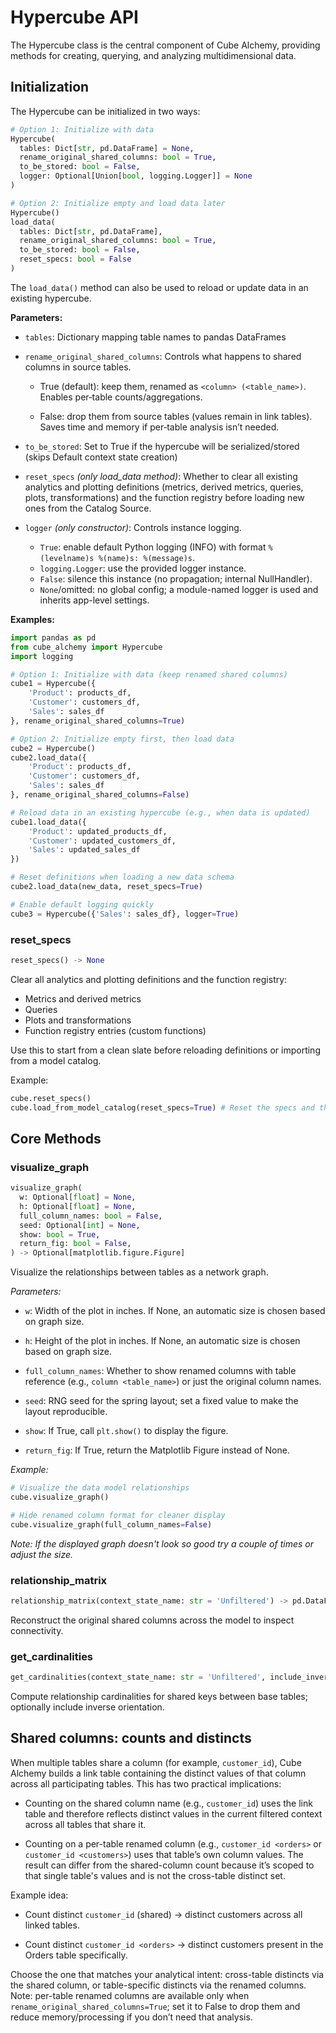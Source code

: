 # Hypercube API

The Hypercube class is the central component of Cube Alchemy, providing methods for creating, querying, and analyzing multidimensional data.

## Initialization

The Hypercube can be initialized in two ways:

```python
# Option 1: Initialize with data
Hypercube(
  tables: Dict[str, pd.DataFrame] = None,
  rename_original_shared_columns: bool = True,
  to_be_stored: bool = False,
  logger: Optional[Union[bool, logging.Logger]] = None
)

# Option 2: Initialize empty and load data later
Hypercube()
load_data(
  tables: Dict[str, pd.DataFrame],
  rename_original_shared_columns: bool = True,
  to_be_stored: bool = False,
  reset_specs: bool = False
)
```

The `load_data()` method can also be used to reload or update data in an existing hypercube.

**Parameters:**

- `tables`: Dictionary mapping table names to pandas DataFrames

- `rename_original_shared_columns`: Controls what happens to shared columns in source tables.  

  - True (default): keep them, renamed as `<column> (<table_name>)`. Enables per‑table counts/aggregations.  

  - False: drop them from source tables (values remain in link tables). Saves time and memory if per‑table analysis isn’t needed.  

- `to_be_stored`: Set to True if the hypercube will be serialized/stored (skips Default context state creation)

- `reset_specs` *(only load_data method)*: Whether to clear all existing analytics and plotting definitions (metrics, derived metrics, queries, plots, transformations) and the function registry before loading new ones from the Catalog Source.

- `logger` *(only constructor)*: Controls instance logging.

    - `True`: enable default Python logging (INFO) with format `%(levelname)s %(name)s: %(message)s`.
    - `logging.Logger`: use the provided logger instance.
    - `False`: silence this instance (no propagation; internal NullHandler).
    - `None`/omitted: no global config; a module-named logger is used and inherits app-level settings.

**Examples:**

```python
import pandas as pd
from cube_alchemy import Hypercube
import logging

# Option 1: Initialize with data (keep renamed shared columns)
cube1 = Hypercube({
    'Product': products_df,
    'Customer': customers_df,
    'Sales': sales_df
}, rename_original_shared_columns=True)

# Option 2: Initialize empty first, then load data
cube2 = Hypercube()
cube2.load_data({
    'Product': products_df,
    'Customer': customers_df,
    'Sales': sales_df
}, rename_original_shared_columns=False)

# Reload data in an existing hypercube (e.g., when data is updated)
cube1.load_data({
    'Product': updated_products_df,
    'Customer': updated_customers_df,
    'Sales': updated_sales_df
})

# Reset definitions when loading a new data schema
cube2.load_data(new_data, reset_specs=True)

# Enable default logging quickly
cube3 = Hypercube({'Sales': sales_df}, logger=True)

```

### reset_specs

```python
reset_specs() -> None
```

Clear all analytics and plotting definitions and the function registry:

- Metrics and derived metrics
- Queries
- Plots and transformations
- Function registry entries (custom functions)

Use this to start from a clean slate before reloading definitions or importing from a model catalog.

Example:

```python
cube.reset_specs()
cube.load_from_model_catalog(reset_specs=True) # Reset the specs and then load from source model catalog (eg. YAML)
```

## Core Methods

### visualize_graph

```python
visualize_graph(
  w: Optional[float] = None,
  h: Optional[float] = None,
  full_column_names: bool = False,
  seed: Optional[int] = None,
  show: bool = True,
  return_fig: bool = False,
) -> Optional[matplotlib.figure.Figure]
```

Visualize the relationships between tables as a network graph.

*Parameters:*

- `w`: Width of the plot in inches. If None, an automatic size is chosen based on graph size.

- `h`: Height of the plot in inches. If None, an automatic size is chosen based on graph size.

- `full_column_names`: Whether to show renamed columns with table reference (e.g., `column <table_name>`) or just the original column names.

- `seed`: RNG seed for the spring layout; set a fixed value to make the layout reproducible.

- `show`: If True, call `plt.show()` to display the figure.

- `return_fig`: If True, return the Matplotlib Figure instead of None.



*Example:*

```python
# Visualize the data model relationships
cube.visualize_graph()

# Hide renamed column format for cleaner display
cube.visualize_graph(full_column_names=False)
```
*Note: If the displayed graph doesn't look so good try a couple of times or adjust the size.*

### relationship_matrix

```python
relationship_matrix(context_state_name: str = 'Unfiltered') -> pd.DataFrame
```
Reconstruct the original shared columns across the model to inspect connectivity.

### get_cardinalities

```python
get_cardinalities(context_state_name: str = 'Unfiltered', include_inverse: bool = False) -> pd.DataFrame
```
Compute relationship cardinalities for shared keys between base tables; optionally include inverse orientation.

## Shared columns: counts and distincts

When multiple tables share a column (for example, `customer_id`), Cube Alchemy builds a link table containing the distinct values of that column across all participating tables. This has two practical implications:

- Counting on the shared column name (e.g., `customer_id`) uses the link table and therefore reflects distinct values in the current filtered context across all tables that share it.

- Counting on a per-table renamed column (e.g., `customer_id <orders>` or `customer_id <customers>`) uses that table’s own column values. The result can differ from the shared-column count because it’s scoped to that single table's values and is not the cross-table distinct set.

Example idea:

- Count distinct `customer_id` (shared) → distinct customers across all linked tables.

- Count distinct `customer_id <orders>` → distinct customers present in the Orders table specifically.

Choose the one that matches your analytical intent: cross-table distincts via the shared column, or table-specific distincts via the renamed columns. Note: per-table renamed columns are available only when `rename_original_shared_columns=True`; set it to False to drop them and reduce memory/processing if you don’t need that analysis.
